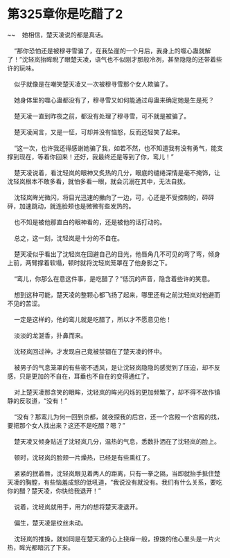 # 第325章你是吃醋了2
~~&nbsp;&nbsp;&nbsp;&nbsp;她相信，楚天凌说的都是真话。<br><br>&nbsp;&nbsp;&nbsp;&nbsp;“那你恐怕还是被穆寻雪骗了，在我坠崖的一个月后，我身上的噬心蛊就解了！”沈轻岚抬眸睨了眼楚天凌，语气也不似刚才那般冷冽，甚至隐隐的还带着些许的玩味。<br><br>&nbsp;&nbsp;&nbsp;&nbsp;似乎就像是在嘲笑楚天凌又一次被穆寻雪那个女人欺骗了。<br><br>&nbsp;&nbsp;&nbsp;&nbsp;她身体里的噬心蛊都没有了，穆寻雪又如何能通过母蛊来确定她是生是死？<br><br>&nbsp;&nbsp;&nbsp;&nbsp;楚天凌一直到昨夜之前，都没有处理了穆寻雪，可不就是被骗了。<br><br>&nbsp;&nbsp;&nbsp;&nbsp;楚天凌闻言，又是一怔，可却并没有恼怒，反而还轻笑了起来。<br><br>&nbsp;&nbsp;&nbsp;&nbsp;“这一次，也许我还得感谢她骗了我，如若不然，也不知道我有没有勇气，能支撑到现在，等着你回来！还好，我最终还是等到了你，鸾儿！”<br><br>&nbsp;&nbsp;&nbsp;&nbsp;楚天凌说着，看沈轻岚的眼神又炙热的几分，眼底的缱绻深情是毫不掩饰，让沈轻岚根本不敢多看，就怕多看一眼，就会沉溺在其中，无法自拔。<br><br>&nbsp;&nbsp;&nbsp;&nbsp;沈轻岚眸光微闪，将目光迅速的撇向了一边，可，心还是不受控制的，砰砰砰，加速跳动，就连脸颊也是微微有些发热的。<br><br>&nbsp;&nbsp;&nbsp;&nbsp;也不知是被他那直白的眼神看的，还是被他的话打动的。<br><br>&nbsp;&nbsp;&nbsp;&nbsp;总之，这一刻，沈轻岚是十分的不自在。<br><br>&nbsp;&nbsp;&nbsp;&nbsp;楚天凌似乎看出了沈轻岚在回避自己的目光，他唇角几不可见的弯了弯，倾身上前，两臂撑着软塌，顿时就将沈轻岚笼罩在了他身影之下。<br><br>&nbsp;&nbsp;&nbsp;&nbsp;“鸾儿，你那么在意这件事，是吃醋了？”低沉的声音，隐含着些许的笑意。<br><br>&nbsp;&nbsp;&nbsp;&nbsp;想到这种可能，楚天凌的整颗心都飞扬了起来，哪里还有之前沈轻岚对他避而不见的苦涩。<br><br>&nbsp;&nbsp;&nbsp;&nbsp;一定是这样的，他的鸾儿就是吃醋了，所以才不愿意见他！<br><br>&nbsp;&nbsp;&nbsp;&nbsp;淡淡的龙涎香，扑鼻而来。<br><br>&nbsp;&nbsp;&nbsp;&nbsp;沈轻岚回过神，才发现自己竟被禁锢在了楚天凌的怀中。<br><br>&nbsp;&nbsp;&nbsp;&nbsp;被男子的气息笼罩的有些密不透风，是让沈轻岚隐隐的感觉到了压迫，却不反感，只是更加的不自在，耳垂也不自在的变得通红了。<br><br>&nbsp;&nbsp;&nbsp;&nbsp;对上楚天凌那含笑的眼眸，沈轻岚的眸光闪烁的更加频繁了，却不得不故作镇静的反驳道，“没有！”<br><br>&nbsp;&nbsp;&nbsp;&nbsp;“没有？那鸾儿为何一回到京都，就夜探我的后宫，还一个宫殿一个宫殿的找，要把那个女人找出来？这还不是吃醋？嗯？”<br><br>&nbsp;&nbsp;&nbsp;&nbsp;楚天凌又倾身贴近了沈轻岚几分，温热的气息，悉数扑洒在了沈轻岚的脸上。<br><br>&nbsp;&nbsp;&nbsp;&nbsp;顿时，沈轻岚的脸颊一片燥热，已经是有些熏红了。<br><br>&nbsp;&nbsp;&nbsp;&nbsp;紧紧的抿着唇，沈轻岚眼见着两人的距离，只有一拳之隔，当即就抬手抵住楚天凌的胸膛，有些恼羞成怒的低吼道，“我说没有就没有。我们有什么关系，要吃你的醋？楚天凌，你快给我退开！”<br><br>&nbsp;&nbsp;&nbsp;&nbsp;说着，沈轻岚就用手，用力的想将楚天凌退开。<br><br>&nbsp;&nbsp;&nbsp;&nbsp;偏生，楚天凌是纹丝未动。<br><br>&nbsp;&nbsp;&nbsp;&nbsp;沈轻岚的推搡，就如同是在楚天凌的心上挠痒一般，撩拨的他心里头是一片火热，眸光都暗沉了下来。<br><br>
                    

<script>_fwqdsqadxfw()</script>
<div><script>_dfwf1dw();</script></div>
<div><script>_dfwf1agdw();</script></div>
                